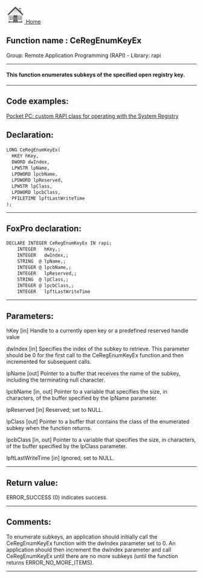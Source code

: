 [<img src="../../images/home.png"> Home ](https://github.com/VFPX/Win32API)  

## Function name : CeRegEnumKeyEx
Group: Remote Application Programming (RAPI) - Library: rapi    
***  


#### This function enumerates subkeys of the specified open registry key. 
***  


## Code examples:
[Pocket PC: custom RAPI class for operating with the System Registry](../../samples/sample_441.md)  

## Declaration:
```foxpro  
LONG CeRegEnumKeyEx(
  HKEY hKey,
  DWORD dwIndex,
  LPWSTR lpName,
  LPDWORD lpcbName,
  LPDWORD lpReserved,
  LPWSTR lpClass,
  LPDWORD lpcbClass,
  PFILETIME lpftLastWriteTime
);  
```  
***  


## FoxPro declaration:
```foxpro  
DECLARE INTEGER CeRegEnumKeyEx IN rapi;
	INTEGER   hKey,;
	INTEGER   dwIndex,;
	STRING  @ lpName,;
	INTEGER @ lpcbName,;
	INTEGER   lpReserved,;
	STRING  @ lpClass,;
	INTEGER @ lpcbClass,;
	INTEGER   lpftLastWriteTime  
```  
***  


## Parameters:
hKey 
[in] Handle to a currently open key or a predefined reserved handle value

dwIndex 
[in] Specifies the index of the subkey to retrieve. This parameter should be 0 for the first call to the CeRegEnumKeyEx function and then incremented for subsequent calls.

lpName 
[out] Pointer to a buffer that receives the name of the subkey, including the terminating null character. 

lpcbName 
[in, out] Pointer to a variable that specifies the size, in characters, of the buffer specified by the lpName parameter. 

lpReserved 
[in] Reserved; set to NULL. 

lpClass 
[out] Pointer to a buffer that contains the class of the enumerated subkey when the function returns.

lpcbClass 
[in, out] Pointer to a variable that specifies the size, in characters, of the buffer specified by the lpClass parameter.

lpftLastWriteTime 
[in] Ignored; set to NULL. 
  
***  


## Return value:
ERROR_SUCCESS (0) indicates success.  
***  


## Comments:
To enumerate subkeys, an application should initially call the CeRegEnumKeyEx function with the dwIndex parameter set to 0. An application should then increment the dwIndex parameter and call CeRegEnumKeyEx until there are no more subkeys (until the function returns ERROR_NO_MORE_ITEMS).   
  
***  

